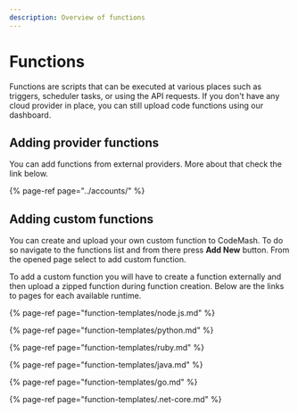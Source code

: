 ```yaml
---
description: Overview of functions
---
```


# Functions

Functions are scripts that can be executed at various places such as triggers, scheduler tasks, or using the API requests. If you don't have any cloud provider in place, you can still upload code functions using our dashboard.

## Adding provider functions

You can add functions from external providers. More about that check the link below.

{% page-ref page="../accounts/" %}

## Adding custom functions

You can create and upload your own custom function to CodeMash. To do so navigate to the functions list and from there press **Add New** button. From the opened page select to add custom function.

To add a custom function you will have to create a function externally and then upload a zipped function during function creation. Below are the links to pages for each available runtime.

{% page-ref page="function-templates/node.js.md" %}

{% page-ref page="function-templates/python.md" %}

{% page-ref page="function-templates/ruby.md" %}

{% page-ref page="function-templates/java.md" %}

{% page-ref page="function-templates/go.md" %}

{% page-ref page="function-templates/.net-core.md" %}

